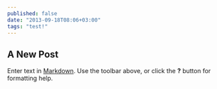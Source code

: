 ```yaml
---
published: false
date: "2013-09-18T08:06+03:00"
tags: "test!"
---
```


## A New Post

Enter text in [Markdown](http://daringfireball.net/projects/markdown/). Use the toolbar above, or click the **?** button for formatting help.
